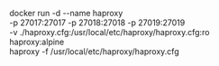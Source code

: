 docker run -d --name haproxy \
-p 27017:27017 -p 27018:27018 -p 27019:27019 \
-v ./haproxy.cfg:/usr/local/etc/haproxy/haproxy.cfg:ro \
haproxy:alpine \
haproxy -f /usr/local/etc/haproxy/haproxy.cfg
